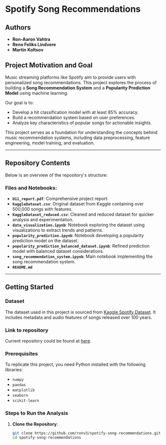 # Spotify Song Recommendations

## Authors
- **Ron-Aaron Vahtra**
- **Reno Feliks Lindvere**
- **Martin Koltsov**

## Project Motivation and Goal
Music streaming platforms like Spotify aim to provide users with personalized song recommendations. This project explores the process of building a **Song Recommendation System** and a **Popularity Prediction Model** using machine learning. 

Our goal is to:
- Develop a hit classification model with at least 85% accuracy.
- Build a recommendation system based on user preferences.
- Analyze key characteristics of popular songs for actionable insights.

This project serves as a foundation for understanding the concepts behind music recommendation systems, including data preprocessing, feature engineering, model training, and evaluation.

---

## Repository Contents

Below is an overview of the repository's structure:

### Files and Notebooks:
- **`D11_report.pdf`**: Comprehensive project report.
- **`KaggleDataset.csv`**: Original dataset from Kaggle containing over 500,000 songs with features.
- **`KaggleDataset_reduced.csv`**: Cleaned and reduced dataset for quicker analysis and experimentation.
- **`data_visualization.ipynb`**: Notebook exploring the dataset using visualizations to extract trends and patterns.
- **`popularity_prediction.ipynb`**: Notebook developing a popularity prediction model on the dataset.
- **`popularity_prediction_balanced_dataset.ipynb`**: Refined prediction model with balanced dataset considerations.
- **`song_recommendation_system.ipynb`**: Main notebook implementing the song recommendation system.
- **`README.md`**

---

## Getting Started

### Dataset
The dataset used in this project is sourced from [Kaggle Spotify Dataset](https://www.kaggle.com/datasets/maharshipandya/-spotify-tracks-dataset). It includes metadata and audio features of songs released over 100 years.

### Link to repository
Current repository could be found at [here](https://github.com/ronv3/spotify-song-recommendations).

### Prerequisites
To replicate this project, you need Python installed with the following libraries:
- `numpy`
- `pandas`
- `matplotlib`
- `seaborn`
- `scikit-learn`

### Steps to Run the Analysis
1. **Clone the Repository**:
   ```bash
   git clone https://github.com/ronv3/spotify-song-recommendations.git
   cd spotify-song-recommendations
